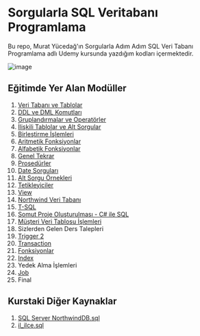 # Sorgularla SQL Veritabanı Programlama
Bu repo, Murat Yücedağ'ın Sorgularla Adım Adım SQL Veri Tabanı Programlama adlı Udemy kursunda yazdığım kodları içermektedir.

![image](https://firmajans.com.tr/wp-content/uploads/2019/09/sql-nedir-ve-nasil-kullanilir.png)

## Eğitimde Yer Alan Modüller
1. [Veri Tabanı ve Tablolar](https://github.com/hsynkbulut/Sorgularla_SQL_Veritabani_Programlama/blob/master/Sorgular/BOLUM1-2.sql)
2. [DDL ve DML Komutları](https://github.com/hsynkbulut/Sorgularla_SQL_Veritabani_Programlama/blob/master/Sorgular/BOLUM1-2.sql)
3. [Gruplandırmalar ve Operatörler](https://github.com/hsynkbulut/Sorgularla_SQL_Veritabani_Programlama/blob/master/Sorgular/BOLUM3-4.sql)
4. [İlişkili Tablolar ve Alt Sorgular](https://github.com/hsynkbulut/Sorgularla_SQL_Veritabani_Programlama/blob/master/Sorgular/BOLUM3-4.sql)
5. [Birleştirme İşlemleri](https://github.com/hsynkbulut/Sorgularla_SQL_Veritabani_Programlama/blob/master/Sorgular/BOLUM5-6.sql)
6. [Aritmetik Fonksiyonlar](https://github.com/hsynkbulut/Sorgularla_SQL_Veritabani_Programlama/blob/master/Sorgular/BOLUM5-6.sql)
7. [Alfabetik Fonksiyonlar](https://github.com/hsynkbulut/Sorgularla_SQL_Veritabani_Programlama/blob/master/Sorgular/BOLUM7-8.sql)
8. [Genel Tekrar](https://github.com/hsynkbulut/Sorgularla_SQL_Veritabani_Programlama/blob/master/Sorgular/BOLUM7-8.sql)
9. [Prosedürler](https://github.com/hsynkbulut/Sorgularla_SQL_Veritabani_Programlama/blob/master/Sorgular/BOLUM9-10.sql)
10. [Date Sorguları](https://github.com/hsynkbulut/Sorgularla_SQL_Veritabani_Programlama/blob/master/Sorgular/BOLUM9-10.sql)
11. [Alt Sorgu Örnekleri](https://github.com/hsynkbulut/Sorgularla_SQL_Veritabani_Programlama/blob/master/Sorgular/BOLUM11-12.sql)
12. [Tetikleyiciler](https://github.com/hsynkbulut/Sorgularla_SQL_Veritabani_Programlama/blob/master/Sorgular/BOLUM11-12.sql)
13. [View](https://github.com/hsynkbulut/Sorgularla_SQL_Veritabani_Programlama/blob/master/Sorgular/BOLUM13-14.sql)
14. [Northwind Veri Tabanı](https://github.com/hsynkbulut/Sorgularla_SQL_Veritabani_Programlama/blob/master/Sorgular/BOLUM13-14.sql)
15. [T-SQL](https://github.com/hsynkbulut/Sorgularla_SQL_Veritabani_Programlama/blob/master/Sorgular/BOLUM15.sql)
16. [Somut Proje Oluşturulması - C# ile SQL](https://github.com/hsynkbulut/Sorgularla_SQL_Veritabani_Programlama/tree/master/Proje_SQL_DB)
17. [Müşteri Veri Tablosu İşlemleri](https://github.com/hsynkbulut/Sorgularla_SQL_Veritabani_Programlama/tree/master/Proje_SQL_DB)
18. Sizlerden Gelen Ders Talepleri
19. [Trigger 2](https://github.com/hsynkbulut/Sorgularla_SQL_Veritabani_Programlama/blob/master/Sorgular/BOLUM19-20.sql)
20. [Transaction](https://github.com/hsynkbulut/Sorgularla_SQL_Veritabani_Programlama/blob/master/Sorgular/BOLUM19-20.sql)
21. [Fonksiyonlar](https://github.com/hsynkbulut/Sorgularla_SQL_Veritabani_Programlama/blob/master/Sorgular/BOLUM21-22.sql)
22. [Index](https://github.com/hsynkbulut/Sorgularla_SQL_Veritabani_Programlama/blob/master/Sorgular/BOLUM21-22.sql)
23. Yedek Alma İşlemleri
24. [Job](https://github.com/hsynkbulut/Sorgularla_SQL_Veritabani_Programlama/blob/master/Sorgular/BOLUM24.sql)
25. Final

## Kurstaki Diğer Kaynaklar
1. [SQL Server NorthwindDB.sql](https://disk.yandex.com.tr/d/wuDMwIoKOcfLdw)
2. [il_ilce.sql](https://disk.yandex.com.tr/d/QUYyTBVc_t9KHw)